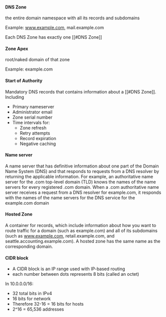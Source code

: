 #### DNS Zone

the entire domain namespace with all its records and subdomains

Example: www.example.com, mail.example.com

Each DNS Zone has exactly one [[#DNS Zone]]

#### Zone Apex
root/naked domain of that zone

Example: example.com

#### Start of Authority 

Mandatory DNS records that contains information about a [[#DNS Zone]]. Including

- Primary nameserver
- Administrator email
- Zone serial number
- Time intervals for:
    - Zone refresh
    - Retry attempts
    - Record expiration
    - Negative caching

#### Name server

A name server that has definitive information about one part of the Domain Name System (DNS) and that responds to requests from a DNS resolver by returning the applicable information. For example, an authoritative name server for the .com top-level domain (TLD) knows the names of the name servers for every registered .com domain. When a .com authoritative name server receives a request from a DNS resolver for example.com, it responds with the names of the name servers for the DNS service for the example.com domain

#### Hosted Zone

A container for records, which include information about how you want to route traffic for a domain (such as example.com) and all of its subdomains (such as www.example.com, retail.example.com, and seattle.accounting.example.com). A hosted zone has the same name as the corresponding domain.

####  CIDR block

- A CIDR block is an IP range used with IP-based routing
- each number between dots represents 8 bits (called an octet)

In 10.0.0.0/16:

- 32 total bits in IPv4
- 16 bits for network
- Therefore 32-16 = 16 bits for hosts
- 2^16 = 65,536 addresses

